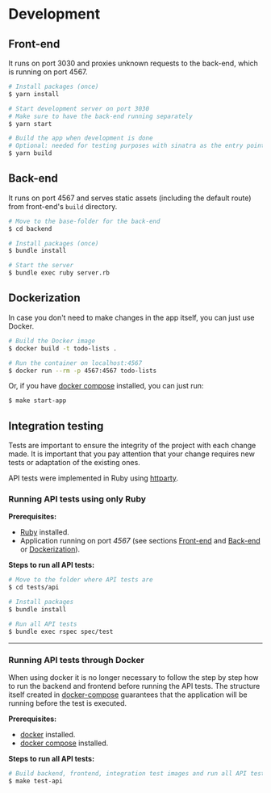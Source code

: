 # Development

## Front-end
It runs on port 3030 and proxies unknown requests to the back-end, which is running on port 4567.

```sh
# Install packages (once)
$ yarn install

# Start development server on port 3030
# Make sure to have the back-end running separately
$ yarn start

# Build the app when development is done
# Optional: needed for testing purposes with sinatra as the entry point
$ yarn build
```

## Back-end
It runs on port 4567 and serves static assets (including the default route) from front-end's `build` directory.

```sh
# Move to the base-folder for the back-end
$ cd backend

# Install packages (once)
$ bundle install

# Start the server
$ bundle exec ruby server.rb
```

## Dockerization
In case you don't need to make changes in the app itself, you can just use Docker.

```sh
# Build the Docker image
$ docker build -t todo-lists .

# Run the container on localhost:4567
$ docker run --rm -p 4567:4567 todo-lists
```

Or, if you have [docker compose](https://docs.docker.com/compose/install/) installed, you can just run:
```sh
$ make start-app
```

## Integration testing

Tests are important to ensure the integrity of the project with each change made. It is important that you pay attention that your change requires new tests or adaptation of the existing ones.

API tests were implemented in Ruby using [httparty](https://www.ruby-lang.org/en/downloads/).

### Running API tests using only Ruby

**Prerequisites:**
- [Ruby](https://www.ruby-lang.org/en/downloads/) installed.
- Application running on port _4567_ (see sections [Front-end](#front-end) and [Back-end](#back-end) or [Dockerization](#dockerization)).

**Steps to run all API tests:**

```sh
# Move to the folder where API tests are
$ cd tests/api

# Install packages
$ bundle install

# Run all API tests
$ bundle exec rspec spec/test
```
___

### Running API tests through Docker

When using docker it is no longer necessary to follow the step by step how to run the backend and frontend before running the API tests. The structure itself created in [docker-compose](../docker-compose.yml) guarantees that the application will be running before the test is executed.

**Prerequisites:**
- [docker](https://docs.docker.com/get-docker/) installed.
- [docker compose](https://docs.docker.com/compose/install/) installed.

**Steps to run all API tests:**

```sh
# Build backend, frontend, integration test images and run all API tests 
$ make test-api
```
